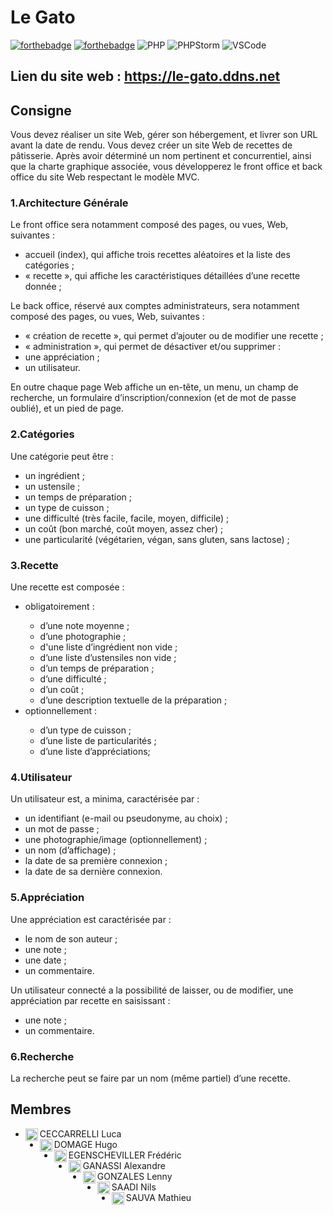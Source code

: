 # Le Gato
[![forthebadge](https://forthebadge.com/images/badges/uses-html.svg)](https://forthebadge.com)
[![forthebadge](https://forthebadge.com/images/badges/uses-css.svg)](https://forthebadge.com)
![PHP](https://img.shields.io/badge/PHP-777BB4?style=for-the-badge&logo=php&logoColor=white)
![PHPStorm](http://img.shields.io/badge/-PHPStorm-181717?style=for-the-badge&logo=phpstorm&logoColor=white)
![VSCode](https://img.shields.io/badge/VSCode-0078D4?style=for-the-badge&logo=visual%20studio%20code&logoColor=white)

## Lien du site web : https://le-gato.ddns.net

## Consigne

Vous devez réaliser un site Web, gérer son hébergement, et livrer son URL avant la date de rendu.
Vous devez créer un site Web de recettes de pâtisserie.
Après avoir déterminé un nom pertinent et concurrentiel, ainsi que la charte graphique associée,
vous développerez le front office et back office du site Web respectant le modèle MVC.

### 1.Architecture Générale

Le front office sera notamment composé des pages, ou vues, Web, suivantes :
<ul>
  <li>accueil (index), qui affiche trois recettes aléatoires et la liste des catégories ;</li>
  <li>« recette », qui affiche les caractéristiques détaillées d’une recette donnée ;</li>
</ul>

Le back office, réservé aux comptes administrateurs, sera notamment composé des pages, ou vues,
Web, suivantes :
<ul>
  <li>« création de recette », qui permet d’ajouter ou de modifier une recette ;</li>
  <li>« administration », qui permet de désactiver et/ou supprimer :</li>
  <li>une appréciation ;</li>
  <li>un utilisateur.</li>
</ul>
En outre chaque page Web affiche un en-tête, un menu, un champ de recherche, un formulaire
d’inscription/connexion (et de mot de passe oublié), et un pied de page.

### 2.Catégories

Une catégorie peut être :
<ul>
  <li>un ingrédient ;</li>
  <li>un ustensile ;</li>
  <li>un temps de préparation ;</li>
  <li>un type de cuisson ;</li>
  <li>une difficulté (très facile, facile, moyen, difficile) ;</li>
  <li>un coût (bon marché, coût moyen, assez cher) ;</li>
  <li>une particularité (végétarien, végan, sans gluten, sans lactose) ;</li>
</ul>

### 3.Recette

Une recette est composée :
<ul>
<li>obligatoirement :</li>
<ul>
    <li>d’une note moyenne ;</li>
    <li>d’une photographie ;</li>
    <li>d'une liste d’ingrédient non vide ;</li>
    <li>d’une liste d’ustensiles non vide ;</li>
    <li>d’un temps de préparation ;</li>
    <li>d’une difficulté ;</li>
    <li>d’un coût ;</li>
    <li>d’une description textuelle de la préparation ;</li>
</ul>
<li>optionnellement :</li>
<ul>
  <li>d’un type de cuisson ;</li>
  <li>d’une liste de particularités ;</li>
  <li>d’une liste d’appréciations;</li>
</ul>
</ul>

### 4.Utilisateur

Un utilisateur est, a minima, caractérisée par :
<ul>
  <li>un identifiant (e-mail ou pseudonyme, au choix) ;</li>
  <li>un mot de passe ;</li>
  <li>une photographie/image (optionnellement) ;</li>
  <li>un nom (d’affichage) ;</li>
  <li>la date de sa première connexion ;</li>
  <li>la date de sa dernière connexion.</li>
</ul>

### 5.Appréciation

Une appréciation est caractérisée par :
<ul>
  <li>le nom de son auteur ;</li>
  <li>une note ;</li>
  <li>une date ;</li>
  <li>un commentaire.</li>
</ul>

Un utilisateur connecté a la possibilité de laisser, ou de modifier, une appréciation par recette en
saisissant :
<ul>
  <li>une note ;</li>
  <li>un commentaire.</li>
</ul>

### 6.Recherche
La recherche peut se faire par un nom (même partiel) d’une recette.

## Membres

- CECCARRELLI Luca <img align="left" src="https://avatars.githubusercontent.com/u/91269970?v=4" alt="profile" width="20" height="20"/>
- DOMAGE Hugo <img align="left" src="https://avatars.githubusercontent.com/u/91956673?v=4" alt="profile" width="20" height="20"/>
- EGENSCHEVILLER Frédéric <img align="left" src="https://avatars.githubusercontent.com/u/53983944?v=4" alt="profile" width="20" height="20"/>
- GANASSI Alexandre <img align="left" src="https://avatars2.githubusercontent.com/u/90609748" alt="profile" width="20" height="20"/>
- GONZALES Lenny <img align="left" src="https://avatars.githubusercontent.com/u/91269114?s=64&v=4" alt="profile" width="20" height="20"/>
- SAADI Nils <img align="left" src="https://avatars.githubusercontent.com/u/91779594?v=4" alt="profile" width="20" height="20"/>
- SAUVA Mathieu <img align="left" src="https://avatars.githubusercontent.com/u/91150750?s=64&v=4" alt="profile" width="20" height="20"/>
